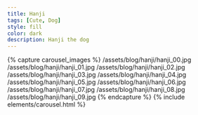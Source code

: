 ```yaml
---
title: Hanji
tags: [Cute, Dog]
style: fill
color: dark
description: Hanji the dog
---
```


{% capture carousel_images %}
/assets/blog/hanji/hanji_00.jpg
/assets/blog/hanji/hanji_01.jpg
/assets/blog/hanji/hanji_02.jpg
/assets/blog/hanji/hanji_03.jpg
/assets/blog/hanji/hanji_04.jpg
/assets/blog/hanji/hanji_05.jpg
/assets/blog/hanji/hanji_06.jpg
/assets/blog/hanji/hanji_07.jpg
/assets/blog/hanji/hanji_08.jpg
/assets/blog/hanji/hanji_09.jpg
{% endcapture %}
{% include elements/carousel.html %}